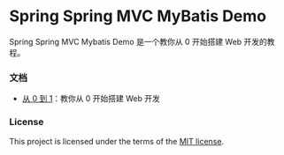 # Spring Spring MVC MyBatis Demo

Spring Spring MVC Mybatis Demo 是一个教你从 0 开始搭建 Web 开发的教程。
 
### 文档
  * [从 0 到 1](https://github.com/SkyCo/spring-springmvc-mybatis-demo/tree/master)：教你从 0 开始搭建 Web 开发
  
### License

This project is licensed under the terms of the [MIT license](LICENSE).
